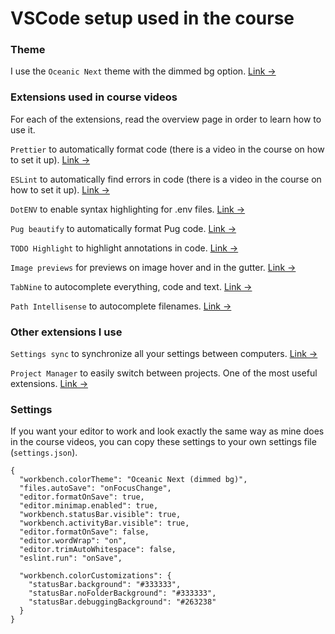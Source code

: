 # VSCode setup used in the course

### Theme

I use the `Oceanic Next` theme with the dimmed bg option. [Link &rarr;](https://marketplace.visualstudio.com/items?itemName=naumovs.theme-oceanicnext)

### Extensions used in course videos

For each of the extensions, read the overview page in order to learn how to use it.

`Prettier` to automatically format code (there is a video in the course on how to set it up). [Link &rarr;](https://marketplace.visualstudio.com/items?itemName=esbenp.prettier-vscode)

`ESLint` to automatically find errors in code (there is a video in the course on how to set it up). [Link &rarr;](https://marketplace.visualstudio.com/items?itemName=dbaeumer.vscode-eslint)

`DotENV` to enable syntax highlighting for .env files. [Link &rarr;](https://marketplace.visualstudio.com/items?itemName=mikestead.dotenv)

`Pug beautify` to automatically format Pug code. [Link &rarr;](https://marketplace.visualstudio.com/items?itemName=mrmlnc.vscode-pugbeautify)

`TODO Highlight` to highlight annotations in code. [Link &rarr;](https://marketplace.visualstudio.com/items?itemName=wayou.vscode-todo-highlight)

`Image previews` for previews on image hover and in the gutter. [Link &rarr;](https://marketplace.visualstudio.com/items?itemName=kisstkondoros.vscode-gutter-preview)

`TabNine` to autocomplete everything, code and text. [Link &rarr;](https://marketplace.visualstudio.com/items?itemName=TabNine.tabnine-vscode)

`Path Intellisense` to autocomplete filenames. [Link &rarr;](https://marketplace.visualstudio.com/items?itemName=christian-kohler.path-intellisense)

### Other extensions I use

`Settings sync` to synchronize all your settings between computers. [Link &rarr;](https://marketplace.visualstudio.com/items?itemName=Shan.code-settings-sync)

`Project Manager` to easily switch between projects. One of the most useful extensions. [Link &rarr;](https://marketplace.visualstudio.com/items?itemName=alefragnani.project-manager)

### Settings

If you want your editor to work and look exactly the same way as mine does in the course videos, you can copy these settings to your own settings file (`settings.json`).

```
{
  "workbench.colorTheme": "Oceanic Next (dimmed bg)",
  "files.autoSave": "onFocusChange",
  "editor.formatOnSave": true,
  "editor.minimap.enabled": true,
  "workbench.statusBar.visible": true,
  "workbench.activityBar.visible": true,
  "editor.formatOnSave": false,
  "editor.wordWrap": "on",
  "editor.trimAutoWhitespace": false,
  "eslint.run": "onSave",

  "workbench.colorCustomizations": {
    "statusBar.background": "#333333",
    "statusBar.noFolderBackground": "#333333",
    "statusBar.debuggingBackground": "#263238"
  }
}
```

